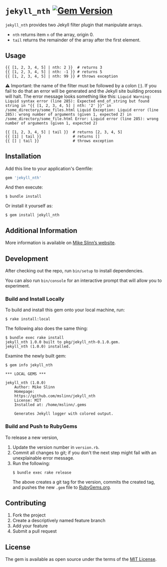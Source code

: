 `jekyll_nth`
[![Gem Version](https://badge.fury.io/rb/jekyll_nth.svg)](https://badge.fury.io/rb/jekyll_nth)
===========

`jekyll_nth` provides two Jekyll filter plugin that manipulate arrays.

  * `nth` returns item `n` of the array, origin 0.
  * `tail` returns the remainder of the array after the first element.

## Usage

```
{{ [1, 2, 3, 4, 5] | nth: 2 }}  # returns 3
{{ [1, 2, 3, 4, 5] | nth: -1 }} # returns 5
{{ [1, 2, 3, 4, 5] | nth: 99 }} # throws exception
```
:warning: Important: the name of the filter must be followed by a colon (:). If you fail to do that an error will be generated and the Jekyll site building process will halt. The error message looks something like this: `Liquid Warning: Liquid syntax error (line 285): Expected end_of_string but found string in "{{ [1, 2, 3, 4, 5] | nth: '2' }}" in /some_directory/some_files.html Liquid Exception: Liquid error (line 285): wrong number of arguments (given 1, expected 2) in /some_directory/some_file.html Error: Liquid error (line 285): wrong number of arguments (given 1, expected 2)`

```
{{ [1, 2, 3, 4, 5] | tail }}  # returns [2, 3, 4, 5]
{{ [1] | tail }}              # returns []
{{ [] | tail }}               # throws exception
```


## Installation

Add this line to your application's Gemfile:

```ruby
gem 'jekyll_nth'
```

And then execute:

    $ bundle install

Or install it yourself as:

    $ gem install jekyll_nth


## Additional Information
More information is available on
[Mike Slinn&rsquo;s website](https://www.mslinn.com/blog/2020/10/03/jekyll-plugins.html).


## Development

After checking out the repo, run `bin/setup` to install dependencies.

You can also run `bin/console` for an interactive prompt that will allow you to experiment.


### Build and Install Locally
To build and install this gem onto your local machine, run:
```shell
$ rake install:local
```

The following also does the same thing:
```shell
$ bundle exec rake install
jekyll_nth 1.0.0 built to pkg/jekyll_nth-0.1.0.gem.
jekyll_nth (1.0.0) installed.
```

Examine the newly built gem:
```
$ gem info jekyll_nth

*** LOCAL GEMS ***

jekyll_nth (1.0.0)
    Author: Mike Slinn
    Homepage:
    https://github.com/mslinn/jekyll_nth
    License: MIT
    Installed at: /home/mslinn/.gems

    Generates Jekyll logger with colored output.
```


### Build and Push to RubyGems
To release a new version,
  1. Update the version number in `version.rb`.
  2. Commit all changes to git; if you don't the next step might fail with an unexplainable error message.
  3. Run the following:
     ```shell
     $ bundle exec rake release
     ```
     The above creates a git tag for the version, commits the created tag,
     and pushes the new `.gem` file to [RubyGems.org](https://rubygems.org).


## Contributing

1. Fork the project
2. Create a descriptively named feature branch
3. Add your feature
4. Submit a pull request


## License

The gem is available as open source under the terms of the [MIT License](https://opensource.org/licenses/MIT).

